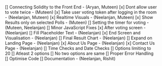 [] Connecting Solidity to the Front End - (Aryan, Muteen)
[x] Dont allow user to vote twice - (Muteen)
[x] Take user voting token after logging in the room - (Neelanjan, Muteen) 
[x] Realtime Visuals - (Neelanjan, Muteen)
[x] Show Results only on selected Polls - (Muteen)
[] Setting the timer for voting - (Muteen, Neelanjan)
[] Minor JavaScript Fixes
[x] After voting screen - (Neelanjan)
[] Fill Placeholder Text - (Neelanjan)
[x] End Screen and Visualisation - (Neelanjan)
[] Final Result Chart - (Neelanjan)
[] Expand on Landing Page - (Neelanjan)
[x] About Us Page - (Neelanjan)
[x] Contact Us Page - (Neelanjan)
[] Time Checks and Date Checks 
[] Options limiting to 20
[] Atleast 2 options
[] No two options are same
[] Proper Error Handling
[] Optimise Code
[] Documentation - (Neelanjan, Rishit)